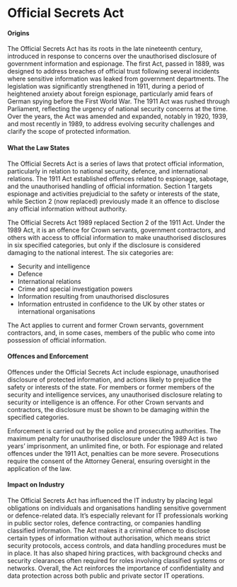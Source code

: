 # Official Secrets Act

#### Origins

The Official Secrets Act has its roots in the late nineteenth century, introduced in response to concerns over the unauthorised disclosure of government information and espionage. The first Act, passed in 1889, was designed to address breaches of official trust following several incidents where sensitive information was leaked from government departments. The legislation was significantly strengthened in 1911, during a period of heightened anxiety about foreign espionage, particularly amid fears of German spying before the First World War. The 1911 Act was rushed through Parliament, reflecting the urgency of national security concerns at the time. Over the years, the Act was amended and expanded, notably in 1920, 1939, and most recently in 1989, to address evolving security challenges and clarify the scope of protected information.

#### What the Law States

The Official Secrets Act is a series of laws that protect official information, particularly in relation to national security, defence, and international relations. The 1911 Act established offences related to espionage, sabotage, and the unauthorised handling of official information. Section 1 targets espionage and activities prejudicial to the safety or interests of the state, while Section 2 (now replaced) previously made it an offence to disclose any official information without authority.

The Official Secrets Act 1989 replaced Section 2 of the 1911 Act. Under the 1989 Act, it is an offence for Crown servants, government contractors, and others with access to official information to make unauthorised disclosures in six specified categories, but only if the disclosure is considered damaging to the national interest. The six categories are:

- Security and intelligence
- Defence
- International relations
- Crime and special investigation powers
- Information resulting from unauthorised disclosures
- Information entrusted in confidence to the UK by other states or international organisations

The Act applies to current and former Crown servants, government contractors, and, in some cases, members of the public who come into possession of official information.

#### Offences and Enforcement

Offences under the Official Secrets Act include espionage, unauthorised disclosure of protected information, and actions likely to prejudice the safety or interests of the state. For members or former members of the security and intelligence services, any unauthorised disclosure relating to security or intelligence is an offence. For other Crown servants and contractors, the disclosure must be shown to be damaging within the specified categories.

Enforcement is carried out by the police and prosecuting authorities. The maximum penalty for unauthorised disclosure under the 1989 Act is two years’ imprisonment, an unlimited fine, or both. For espionage and related offences under the 1911 Act, penalties can be more severe. Prosecutions require the consent of the Attorney General, ensuring oversight in the application of the law.

#### Impact on Industry

The Official Secrets Act has influenced the IT industry by placing legal obligations on individuals and organisations handling sensitive government or defence-related data. It’s especially relevant for IT professionals working in public sector roles, defence contracting, or companies handling classified information. The Act makes it a criminal offence to disclose certain types of information without authorisation, which means strict security protocols, access controls, and data handling procedures must be in place. It has also shaped hiring practices, with background checks and security clearances often required for roles involving classified systems or networks. Overall, the Act reinforces the importance of confidentiality and data protection across both public and private sector IT operations.
